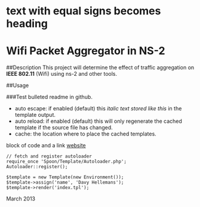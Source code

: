 text with equal signs becomes heading
========================
# Wifi Packet Aggregator in NS-2

##Description
This project will determine the effect of traffic aggregation on **IEEE 802.11** (Wifi) using ns-2 and other tools.

##Usage

###Test bulleted readme in github.

* auto escape: if enabled (default) this *italic text stored like this*  in the template output.
* auto reload: if enabled (default) this will only regenerate the cached template if the source file has changed.
* cache: the location where to place the cached templates.

block of code and a link <a href="http://www.mshahriarinia.com/">website</a>


	// fetch and register autoloader
	require_once 'Spoon/Template/Autoloader.php';
	Autoloader::register();
	
	$template = new Template(new Environment());
	$template->assign('name', 'Davy Hellemans');
	$template->render('index.tpl');




March 2013
